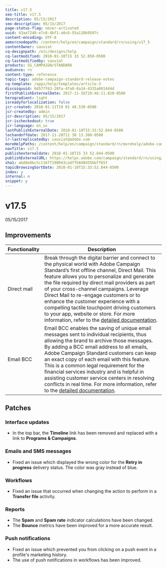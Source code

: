 ```yaml
---
title: v17.5
seo-title: v17.5
description: 05/15/2017
seo-description: 05/15/2017
page-status-flag: never-activated
uuid: 43ae7240-e7c6-4bf1-a0c6-55a110b9507c
content-encoding: UTF-8
aemsrcnodepath: /content/help/en/campaign/standard/rn/using/v17_5
contentOwner: sauviat
cq-designpath: /etc/designs/help
cq-lastmodified: 2018-01-10T15 33 52.850-0500
cq-lastmodifiedby: sauviat
products: SG_CAMPAIGN/STANDARD
audience: rn
content-type: reference
topic-tags: adobe-campaign-standard-release-notes
cq-template: /apps/help/templates/article-3
discoiquuid: 0d57ff63-20fa-4fa0-8a14-4335a601444d
firstPublishExternalDate: 2017-11-16T10:46:11.820-0500
herogradient: light
isreadyforlocalization: false
jcr-created: 2018-01-11T19 01 48.530-0500
jcr-createdby: admin
jcr-description: 05/15/2017
jcr-ischeckedout: true
jcr-language: en_us
lastPublishExternalDate: 2018-01-10T15:33:52.844-0500
lochandoffdate: 2017-11-28T11 30 13.360-0500
lr-lastreplicatedby: sauviat@adobe.com
moreHelpPaths: /content/help/en/campaign/standard/rn/morehelp/adobe-campaign-standard-release-notes;/content/help/en/campaign/standard/rn/morehelp/adobe-campaign-standard-release-notes
navTitle: v17.5
publishexternaldate: 2018-01-10T15 33 52.844-0500
publishExternalURL: https://helpx.adobe.com/campaign/standard/rn/using/v17_5.html
sha1: abd8e8bc5c116ff190043cadffb8d0d35bbff65f
topicBrowsingSortDate: 2018-01-10T15:33:52.844-0500
index: y
internal: n
snippet: y
---
```


# v17.5

05/15/2017

## Improvements

|  Functionality  | Description  |
|---|---|
|  Direct mail  | Break through the digital barrier and connect to the physical world with Adobe Campaign Standard’s first offline channel, Direct Mail. This feature allows you to personalize and generate the file required by direct mail providers as part of your cross-channel campaigns. Leverage Direct Mail to re-engage customers or to enhance the customer experience with a compelling tactile touchpoint driving customers to your app, website or store. For more information, refer to the [detailed documentation](../../channels/using/about-direct-mail.md).  |
|  Email BCC  | Email BCC enables the saving of unique email messages sent to individual recipients, thus allowing the brand to archive those messages. By adding a BCC email address to all emails, Adobe Campaign Standard customers can keep an exact copy of each email with this feature. This is a common legal requirement for the financial services industry and is helpful in assisting customer service centers in resolving conflicts in real time. For more information, refer to the [detailed documentation](../../administration/using/email-configuration.md#email-bcc).  |

## Patches

### Interface updates

* In the top bar, the **Timeline** link has been removed and replaced with a link to **Programs & Campaigns**.

### Emails and SMS messages

* Fixed an issue which displayed the wrong color for the **Retry in progress** delivery status. The color was gray instead of blue.

### Workflows

* Fixed an issue that occurred when changing the action to perform in a **Transfer file** activity.

### Reports

* The **Spam** and **Spam rate** indicator calculations have been changed.
* The **Bounce** metrics have been improved for a more accurate result.

### Push notifications

* Fixed an issue which prevented you from clicking on a push event in a profile's marketing history.
* The use of push notifications in workflows has been improved.

